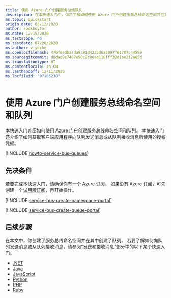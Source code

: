 ```yaml
---
title: 使用 Azure 门户创建服务总线队列
description: 在本快速入门中，你将了解如何使用 Azure 门户创建服务总线命名空间并在其中创建队列。
ms.topic: quickstart
origin.date: 08/12/2020
author: rockboyfor
ms.date: 12/15/2020
ms.testscope: no
ms.testdate: 07/20/2020
ms.author: v-yeche
ms.openlocfilehash: 476f68dba7da9a91d4233d6ac097f61707c44599
ms.sourcegitcommit: d8dad9c7487e90c2c88ad116fff32d1be2f2a65d
ms.translationtype: HT
ms.contentlocale: zh-CN
ms.lasthandoff: 12/11/2020
ms.locfileid: "97105238"
---
```

# <a name="use-azure-portal-to-create-a-service-bus-namespace-and-a-queue"></a>使用 Azure 门户创建服务总线命名空间和队列
本快速入门介绍如何使用 [Azure 门户][Azure portal]创建服务总线命名空间和队列。 本快速入门还介绍了如何获取客户端应用程序向队列发送消息或从队列接收消息所使用的授权凭据。 

[!INCLUDE [howto-service-bus-queues](../../includes/howto-service-bus-queues.md)]

## <a name="prerequisites"></a>先决条件

若要完成本快速入门，请确保你有一个 Azure 订阅。 如果没有 Azure 订阅，可先创建一个[试用版订阅][trial subscription]，再开始操作。

[!INCLUDE [service-bus-create-namespace-portal](../../includes/service-bus-create-namespace-portal.md)]

[!INCLUDE [service-bus-create-queue-portal](../../includes/service-bus-create-queue-portal.md)]

## <a name="next-steps"></a>后续步骤
在本文中，你创建了服务总线命名空间并在其中创建了队列。 若要了解如何向队列发送消息或从队列接收消息，请参阅“发送和接收消息”部分中的以下某个快速入门。 

- [.NET](service-bus-dotnet-get-started-with-queues.md)
- [Java](service-bus-java-how-to-use-queues.md)
- [JavaScript](service-bus-nodejs-how-to-use-queues.md)
- [Python](service-bus-python-how-to-use-queues.md)
- [PHP](service-bus-php-how-to-use-queues.md)
- [Ruby](service-bus-ruby-how-to-use-queues.md)

[trial subscription]: https://www.microsoft.com/china/azure/index.html?fromtype=cn/
[Azure portal]: https://portal.azure.cn/

<!--Not Avaialble on [service-bus-flow]: ./media/service-bus-quickstart-portal/service-bus-flow.png-->

<!-- Update_Description: update meta properties, wording update, update link -->